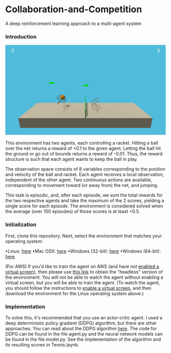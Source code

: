# Collaboration-and-Competition
A deep reinforcement learning approach to a multi-agent system
### Introduction
![](Uploads/tennis.gif)

This environment has two agents, each controlling a racket. Hitting a ball over the net returns a reward of +0.1 to the given agent. Letting the ball hit the ground or go out of bounds returns a reward of -0.01. Thus, the reward structure is such that each agent wants to keep the ball in play.

The observation space consists of 8 variables corresponding to the position and velocity of the ball and racket. Each agent receives a local observation, independent of the other agent. Two continuous actions are available, corresponding to movement toward (or away from) the net, and jumping.

This task is episodic, and, after each episode, we sum the total rewards for the two respective agents and take the maximum of the 2 scores, yielding a single score for each episode. The environment is considered solved when the average (over 100 episodes) of those scores is at least +0.5.

### Initialization
 First, clone this repository. Next, select the environment that matches your operating system:
 
•Linux: [here](https://s3-us-west-1.amazonaws.com/udacity-drlnd/P3/Tennis/Tennis_Linux.zip)
•Mac OSX: [here](https://s3-us-west-1.amazonaws.com/udacity-drlnd/P3/Tennis/Tennis.app.zip)
•Windows (32-bit): [here](https://s3-us-west-1.amazonaws.com/udacity-drlnd/P3/Tennis/Tennis_Windows_x86.zip)
•Windows (64-bit): [here](https://s3-us-west-1.amazonaws.com/udacity-drlnd/P3/Tennis/Tennis_Windows_x86_64.zip)

(For AWS) If you'd like to train the agent on AWS (and have not [enabled a virtual screen](https://github.com/Unity-Technologies/ml-agents/blob/master/docs/Training-on-Amazon-Web-Service.md)), then please use [this link](https://s3-us-west-1.amazonaws.com/udacity-drlnd/P3/Tennis/Tennis_Linux_NoVis.zip) to obtain the "headless" version of the environment. You will not be able to watch the agent without enabling a virtual screen, but you will be able to train the agent. (To watch the agent, you should follow the instructions to [enable a virtual screen](https://github.com/Unity-Technologies/ml-agents/blob/master/docs/Training-on-Amazon-Web-Service.md), and then download the environment for the Linux operating system above.)

### Implementation

To solve this, it's recommended that you use an actor-critic agent. I used a deep deterministic policy gradient (DDPG) algorithm, but there are other approaches. You can read about the DDPG algorithm [here](https://arxiv.org/pdf/1509.02971.pdf). The code for DDPG can be found in the file agent.py and the neural network models can be found in the file model.py. See the implementation of the algorithm and its resulting scores in Tennis.ipynb.

 
 
